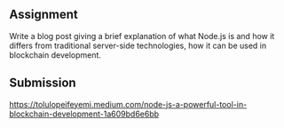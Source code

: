 ## Assignment

Write a blog post giving a brief explanation of what Node.js is and how it differs from traditional server-side technologies, how it can be used in blockchain development.

## Submission

https://tolulopeifeyemi.medium.com/node-js-a-powerful-tool-in-blockchain-development-1a609bd6e6bb

